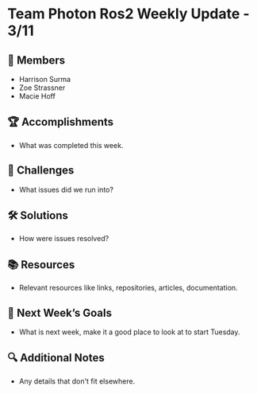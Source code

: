# Team Photon Ros2 Weekly Update - 3/11

## 👥 Members
- Harrison Surma
- Zoe Strassner
- Macie Hoff

## 🏆 Accomplishments
- What was completed this week.

## 🚧 Challenges
- What issues did we run into?

## 🛠 Solutions
- How were issues resolved?

## 📚 Resources
- Relevant resources like links, repositories, articles, documentation.

## 🎯 Next Week’s Goals
- What is next week, make it a good place to look at to start Tuesday.

## 🔍 Additional Notes
- Any details that don't fit elsewhere.
